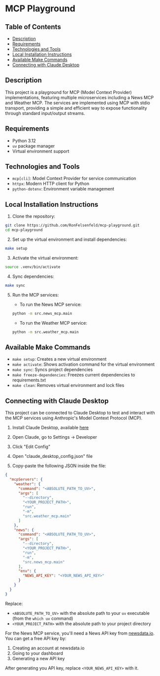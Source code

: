 # MCP Playground

## Table of Contents

- [Description](#description)
- [Requirements](#requirements)
- [Technologies and Tools](#technologies-and-tools)
- [Local Installation Instructions](#local-installation-instructions)
- [Available Make Commands](#available-make-commands)
- [Connecting with Claude Desktop](#connecting-with-claude-desktop)

## Description

This project is a playground for MCP (Model Context Provider) implementations, featuring multiple microservices including a News MCP and Weather MCP. The services are implemented using MCP with stdio transport, providing a simple and efficient way to expose functionality through standard input/output streams.

## Requirements

- Python 3.12
- `uv` package manager
- Virtual environment support

## Technologies and Tools

- `mcp[cli]`: Model Context Provider for service communication
- `httpx`: Modern HTTP client for Python
- `python-dotenv`: Environment variable management

## Local Installation Instructions

1. Clone the repository:

```bash
git clone https://github.com/RonFelsenfeld/mcp-playground.git
cd mcp-playground
```

2. Set up the virtual environment and install dependencies:

```bash
make setup
```

3. Activate the virtual environment:

```bash
source .venv/bin/activate
```

4. Sync dependencies:

```bash
make sync
```

5. Run the MCP services:

   - To run the News MCP service:

   ```bash
   python -m src.news_mcp.main
   ```

   - To run the Weather MCP service:

   ```bash
   python -m src.weather_mcp.main
   ```

## Available Make Commands

- `make setup`: Creates a new virtual environment
- `make activate`: Shows activation command for the virtual environment
- `make sync`: Syncs project dependencies
- `make freeze-dependencies`: Freezes current dependencies to requirements.txt
- `make clean`: Removes virtual environment and lock files

## Connecting with Claude Desktop

This project can be connected to Claude Desktop to test and interact with the MCP services using Anthropic's Model Context Protocol (MCP).

1. Install Claude Desktop, available [here](https://claude.ai/download)

2. Open Claude, go to Settings -> Developer
3. Click "Edit Config"
4. Open "claude_desktop_config.json" file
5. Copy-paste the following JSON inside the file:

```json
{
  "mcpServers": {
    "weather": {
      "command": "<ABSOLUTE_PATH_TO_UV>",
      "args": [
        "--directory",
        "<YOUR_PROJECT_PATH>",
        "run",
        "-m",
        "src.weather_mcp.main"
      ]
    },
    "news": {
      "command": "<ABSOLUTE_PATH_TO_UV>",
      "args": [
        "--directory",
        "<YOUR_PROJECT_PATH>",
        "run",
        "-m",
        "src.news_mcp.main"
      ],
      "env": {
        "NEWS_API_KEY": "<YOUR_NEWS_API_KEY>"
      }
    }
  }
}
```

Replace:

- `<ABSOLUTE_PATH_TO_UV>` with the absolute path to your `uv` executable (from the `which uv` command)
- `<YOUR_PROJECT_PATH>` with the absolute path to your project directory

For the News MCP service, you'll need a News API key from [newsdata.io](https://newsdata.io/). You can get a free API key by:

1. Creating an account at newsdata.io
2. Going to your dashboard
3. Generating a new API key

After generating you API key, replace `<YOUR_NEWS_API_KEY>` with it.
